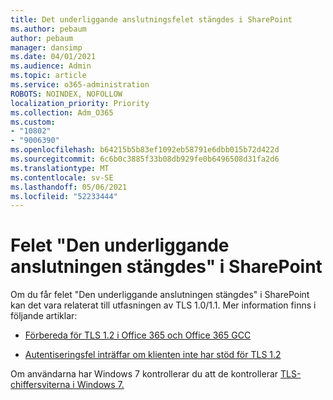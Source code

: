 ```yaml
---
title: Det underliggande anslutningsfelet stängdes i SharePoint
ms.author: pebaum
author: pebaum
manager: dansimp
ms.date: 04/01/2021
ms.audience: Admin
ms.topic: article
ms.service: o365-administration
ROBOTS: NOINDEX, NOFOLLOW
localization_priority: Priority
ms.collection: Adm_O365
ms.custom:
- "10802"
- "9006390"
ms.openlocfilehash: b64215b5b83ef1092eb58791e6dbb015b72d422d
ms.sourcegitcommit: 6c6b0c3885f33b08db929fe0b6496508d31fa2d6
ms.translationtype: MT
ms.contentlocale: sv-SE
ms.lasthandoff: 05/06/2021
ms.locfileid: "52233444"
---
```

# <a name="the-underlying-connection-was-closed-error-in-sharepoint"></a>Felet "Den underliggande anslutningen stängdes" i SharePoint

Om du får felet "Den underliggande anslutningen stängdes" i SharePoint kan det vara relaterat till utfasningen av TLS 1.0/1.1. Mer information finns i följande artiklar:

- [Förbereda för TLS 1.2 i Office 365 och Office 365 GCC](https://docs.microsoft.com/microsoft-365/compliance/prepare-tls-1.2-in-office-365?view=o365-worldwide)

- [Autentiseringsfel inträffar om klienten inte har stöd för TLS 1.2](https://review.docs.microsoft.com/sharepoint/troubleshoot/administration/authentication-errors-tls12-support)

Om användarna har Windows 7 kontrollerar du att de kontrollerar [TLS-chiffersviterna i Windows 7.](https://docs.microsoft.com/windows/win32/secauthn/tls-cipher-suites-in-windows-7)